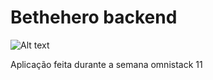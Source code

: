 # Bethehero backend

![Alt text](https://repository-images.githubusercontent.com/249538637/61b75980-7097-11ea-8e56-c72cc2f088d7)

Aplicação feita durante a semana omnistack 11 

